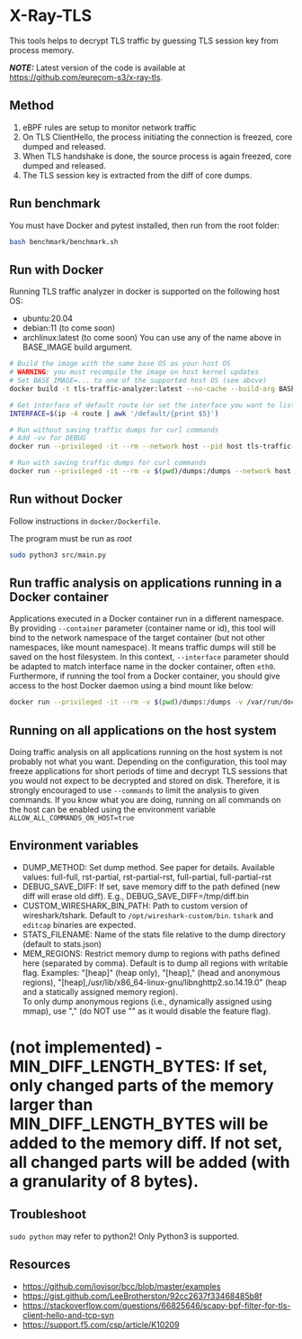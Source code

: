 # X-Ray-TLS

This tools helps to decrypt TLS traffic by guessing TLS session key from process memory.

**_NOTE:_** Latest version of the code is available at <https://github.com/eurecom-s3/x-ray-tls>.


## Method

1. eBPF rules are setup to monitor network traffic
2. On TLS ClientHello, the process initiating the connection is freezed, core dumped and released.
3. When TLS handshake is done, the source process is again freezed, core dumped and released.
4. The TLS session key is extracted from the diff of core dumps.


## Run benchmark

You must have Docker and pytest installed, then run from the root folder:

```sh
bash benchmark/benchmark.sh 
```


## Run with Docker

Running TLS traffic analyzer in docker is supported on the following host OS:
- ubuntu:20.04
- debian:11 (to come soon)
- archlinux:latest (to come soon)
You can use any of the name above in BASE_IMAGE build argument.

```sh
# Build the image with the same base OS as your host OS
# WARNING: you must recompile the image on host kernel updates
# Set BASE_IMAGE=... to one of the supported host OS (see above)
docker build -t tls-traffic-analyzer:latest --no-cache --build-arg BASE_IMAGE=ubuntu:20.04 -f docker/Dockerfile .

# Get interface of default route (or set the interface you want to listen on)
INTERFACE=$(ip -4 route | awk '/default/{print $5}')

# Run without saving traffic dumps for curl commands
# Add -vv for DEBUG
docker run --privileged -it --rm --network host --pid host tls-traffic-analyzer:latest -i $INTERFACE --commands curl

# Run with saving traffic dumps for curl commands
docker run --privileged -it --rm -v $(pwd)/dumps:/dumps --network host --pid host tls-traffic-analyzer:latest -i $INTERFACE -o /dumps --chown-traffic-dumps $UID --commands curl
```


## Run without Docker

Follow instructions in `docker/Dockerfile`.

The program must be run as *root*

```sh
sudo python3 src/main.py
```


## Run traffic analysis on applications running in a Docker container

Applications executed in a Docker container run in a different namespace.
By providing `--container` parameter (container name or id), this tool will bind to the network namespace of the target container (but not other namespaces, like mount namespace).
It means traffic dumps will still be saved on the host filesystem.
In this context, `--interface` parameter should be adapted to match interface name in the docker container, often `eth0`.
Furthermore, if running the tool from a Docker container, you should give access to the host Docker daemon using a bind mount like below:
```sh
docker run --privileged -it --rm -v $(pwd)/dumps:/dumps -v /var/run/docker.sock:/var/run/docker.sock --network host --pid host tls-traffic-analyzer:latest -o /dumps --chown-traffic-dumps $UID --container my_container -vv
```


## Running on all applications on the host system

Doing traffic analysis on all applications running on the host system is not probably not what you want.
Depending on the configuration, this tool may freeze applications for short periods of time and decrypt TLS sessions
that you would not expect to be decrypted and stored on disk.
Therefore, it is strongly encouraged to use `--commands` to limit the analysis to given commands.
If you know what you are doing, running on all commands on the host can be enabled using the environment variable `ALLOW_ALL_COMMANDS_ON_HOST=true`


## Environment variables

- DUMP_METHOD: Set dump method. See paper for details.
Available values: full-full, rst-partial, rst-partial-rst, full-partial, full-partial-rst
- DEBUG_SAVE_DIFF: If set, save memory diff to the path defined (new diff will erase old diff). E.g., DEBUG_SAVE_DIFF=/tmp/diff.bin
- CUSTOM_WIRESHARK_BIN_PATH: Path to custom version of wireshark/tshark.
Default to `/opt/wireshark-custom/bin`. `tshark` and `editcap` binaries are expected.
- STATS_FILENAME: Name of the stats file relative to the dump directory (default to stats.json)
- MEM_REGIONS: Restrict memory dump to regions with paths defined here (separated by comma). Default is to dump all regions with writable flag.
Examples: "[heap]" (heap only), "[heap]," (head and anonymous regions), "[heap],/usr/lib/x86_64-linux-gnu/libnghttp2.so.14.19.0" (heap and a statically assigned memory region).  
To only dump anonymous regions (i.e., dynamically assigned using mmap), use "," (do NOT use "" as it would disable the feature flag).
# (not implemented) - MIN_DIFF_LENGTH_BYTES: If set, only changed parts of the memory larger than MIN_DIFF_LENGTH_BYTES will be added to the memory diff. If not set, all changed parts will be added (with a granularity of 8 bytes).


## Troubleshoot

`sudo python` may refer to python2! Only Python3 is supported.


## Resources
- <https://github.com/iovisor/bcc/blob/master/examples>
- <https://gist.github.com/LeeBrotherston/92cc2637f33468485b8f>
- <https://stackoverflow.com/questions/66825646/scapy-bpf-filter-for-tls-client-hello-and-tcp-syn>
- <https://support.f5.com/csp/article/K10209>

